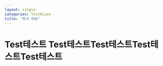 ```yaml
---
layout: single
categories: TestKiseo
title: "희서 바보"
---
```


# Test테스트 Test테스트Test테스트Test테스트Test테스트
